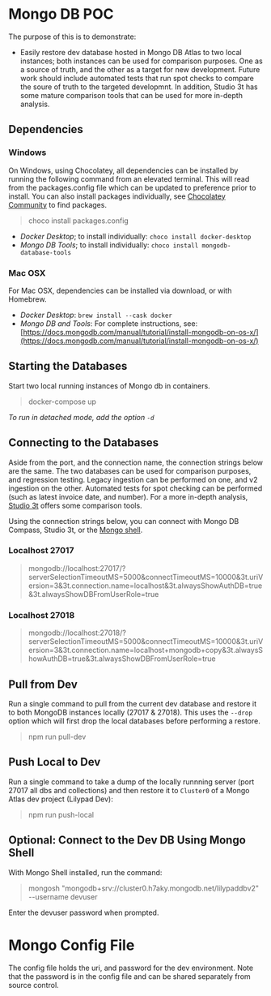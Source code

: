 # Mongo DB POC

The purpose of this is to demonstrate:
* Easily restore dev database hosted in Mongo DB Atlas to two local instances; both instances can be used for comparison purposes. One as a source of truth, and the other as a target for new development. Future work should include automated tests that run spot checks to compare the soure of truth to the targeted developmnt. In addition, Studio 3t has some mature comparison tools that can be used for more in-depth analysis.

## Dependencies

### Windows
On Windows, using Chocolatey, all dependencies can be installed by running the following command from an elevated terminal. This will read from the packages.config file which can be updated to preference prior to install. You can also install packages individually, see [Chocolatey Community](https://community.chocolatey.org/packages) to find packages.
> choco install packages.config

* *Docker Desktop*; to install individually: `choco install docker-desktop`
* *Mongo DB Tools*; to install individually: `choco install mongodb-database-tools`

### Mac OSX
For Mac OSX, dependencies can be installed via download, or with Homebrew.
* *Docker Desktop*: `brew install --cask docker`
* *Mongo DB and Tools*: For complete instructions, see:
[https://docs.mongodb.com/manual/tutorial/install-mongodb-on-os-x/](https://docs.mongodb.com/manual/tutorial/install-mongodb-on-os-x/)

## Starting the Databases
Start two local running instances of Mongo db in containers.
> docker-compose up

*To run in detached mode, add the option `-d`*

## Connecting to the Databases
Aside from the port, and the connection name, the connection strings below are the same. The two databases can be used for comparison purposes, and regression testing. Legacy ingestion can be performed on one, and v2 ingestion on the other. Automated tests for spot checking can be performed (such as latest invoice date, and number). For a more in-depth analysis, [Studio 3t](https://studio3t.com/knowledge-base/articles/compare-mongodb-collections/) offers some comparison tools.

Using the connection strings below, you can connect with Mongo DB Compass, Studio 3t, or the [Mongo shell](https://docs.mongodb.com/v4.4/mongo/#the-mongo-shell).

### Localhost 27017
> mongodb://localhost:27017/?serverSelectionTimeoutMS=5000&connectTimeoutMS=10000&3t.uriVersion=3&3t.connection.name=localhost&3t.alwaysShowAuthDB=true&3t.alwaysShowDBFromUserRole=true

### Localhost 27018
> mongodb://localhost:27018/?serverSelectionTimeoutMS=5000&connectTimeoutMS=10000&3t.uriVersion=3&3t.connection.name=localhost+mongodb+copy&3t.alwaysShowAuthDB=true&3t.alwaysShowDBFromUserRole=true

## Pull from Dev
Run a single command to pull from the current dev database and restore it to both MongoDB instances locally (27017 & 27018). This uses the `--drop` option which will first drop the local databases before performing a restore.
> npm run pull-dev

## Push Local to Dev
Run a single command to take a dump of the locally runnning server (port 27017 all dbs and collections) and then restore it to `Cluster0` of a Mongo Atlas dev project (Lilypad Dev):
> npm run push-local

## Optional: Connect to the Dev DB Using Mongo Shell
With Mongo Shell installed, run the command:
> mongosh "mongodb+srv://cluster0.h7aky.mongodb.net/lilypaddbv2" --username devuser

Enter the devuser password when prompted.

# Mongo Config File
The config file holds the uri, and password for the dev environment. Note that the password is in the config file and can be shared separately from source control.